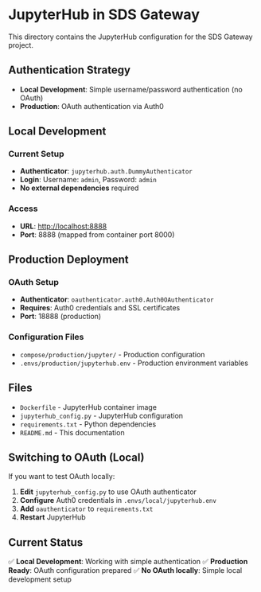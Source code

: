 # JupyterHub in SDS Gateway

This directory contains the JupyterHub configuration for the SDS Gateway project.

## Authentication Strategy

- **Local Development**: Simple username/password authentication (no OAuth)
- **Production**: OAuth authentication via Auth0

## Local Development

### Current Setup

- **Authenticator**: `jupyterhub.auth.DummyAuthenticator`
- **Login**: Username: `admin`, Password: `admin`
- **No external dependencies** required

### Access

- **URL**: <http://localhost:8888>
- **Port**: 8888 (mapped from container port 8000)

## Production Deployment

### OAuth Setup

- **Authenticator**: `oauthenticator.auth0.Auth0OAuthenticator`
- **Requires**: Auth0 credentials and SSL certificates
- **Port**: 18888 (production)

### Configuration Files

- `compose/production/jupyter/` - Production configuration
- `.envs/production/jupyterhub.env` - Production environment variables

## Files

- `Dockerfile` - JupyterHub container image
- `jupyterhub_config.py` - JupyterHub configuration
- `requirements.txt` - Python dependencies
- `README.md` - This documentation

## Switching to OAuth (Local)

If you want to test OAuth locally:

1. **Edit** `jupyterhub_config.py` to use OAuth authenticator
2. **Configure** Auth0 credentials in `.envs/local/jupyterhub.env`
3. **Add** `oauthenticator` to `requirements.txt`
4. **Restart** JupyterHub

## Current Status

✅ **Local Development**: Working with simple authentication
✅ **Production Ready**: OAuth configuration prepared
✅ **No OAuth locally**: Simple local development setup
